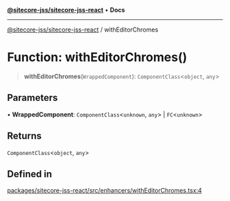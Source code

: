 [**@sitecore-jss/sitecore-jss-react**](../README.md) • **Docs**

***

[@sitecore-jss/sitecore-jss-react](../README.md) / withEditorChromes

# Function: withEditorChromes()

> **withEditorChromes**(`WrappedComponent`): `ComponentClass`\<`object`, `any`\>

## Parameters

• **WrappedComponent**: `ComponentClass`\<`unknown`, `any`\> \| `FC`\<`unknown`\>

## Returns

`ComponentClass`\<`object`, `any`\>

## Defined in

[packages/sitecore-jss-react/src/enhancers/withEditorChromes.tsx:4](https://github.com/Sitecore/jss/blob/ff400466a8d16483c667d9a837e1247d6192035e/packages/sitecore-jss-react/src/enhancers/withEditorChromes.tsx#L4)
